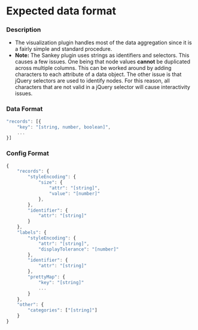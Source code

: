 # Expected data format

### Description
* The visualization plugin handles most of the data aggregation since it is a fairly simple and standard procedure. 
* **Note:** The Sankey plugin uses strings as identifiers and selectors. This causes a few issues. One being that node values **cannot** be duplicated across multiple columns. This can be worked around by adding characters to each attribute of a data object. The other issue is that jQuery selectors are used to identify nodes. For this reason, all characters that are not valid in a jQuery selector will cause interactivity issues. 

### Data Format 
```javascript
"records": [{
	"key": "[string, number, boolean]",
	...
}]

```

### Config Format 
```javascript
{
	"records": {
		"styleEncoding": {
			"size": {
				"attr": "[string]",
				"value": "[number]"
			},
		},
		"identifier": {
			"attr": "[string]"
		}
	},
	"labels": {
		"styleEncoding": {
			"attr": "[string]",
			"displayTolerance": "[number]"
		},
		"identifier": {
			"attr": "[string]"
		},
		"prettyMap": {
			"key": "[string]"
			...
		}
	},
	"other": {
		"categories": ["[string]"]
	}
}

```
